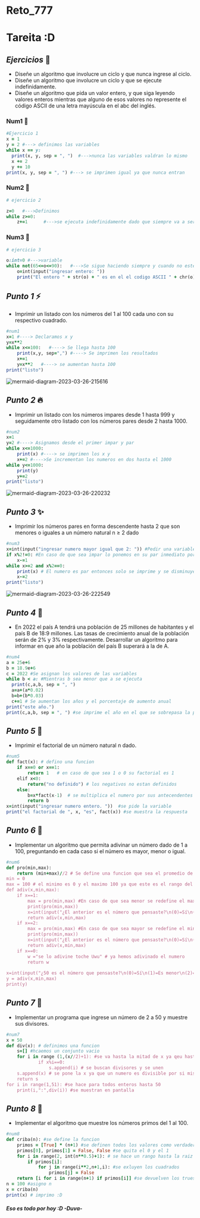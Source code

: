 # Reto_777
# Tareita :D 

## *Ejercicios* :art:
- Diseñe un algoritmo que involucre un ciclo y que nunca ingrese al ciclo.
- Diseñe un algoritmo que involucre un ciclo y que se ejecute indefinidamente.
- Diseñe un algoritmo que pida un valor entero, y que siga leyendo valores enteros mientras que alguno de esos valores no represente el código ASCII de una letra mayúscula en el abc del inglés.
### Num1 :bug:
```ruby
#Ejercicio 1
x = 1 
y = 2 #---> definimos las variables
while x == y: 
  print(x, y, sep = ", ")  #--->nunca las variables valdran lo mismo
  x += 2 
  y += 10 
print(x, y, sep = ", ") #---> se imprimen igual ya que nunca entran 
```
### Num2 :pencil:
```ruby
# ejercicio 2

z=0   #--->Definimos
while z>=0:
    z+=1      #--->se ejecuta indefinidamente dado que siempre va a ser mayor
```
### Num3 :pear:
```ruby
# ejercicio 3

o:int=0 #--->variable
while not(65<=o<=90):   #--->Se sigue haciendo siempre y cuando no este en ese rango
    o=int(input("ingresar entero: "))
    print("El entero " + str(o) + " es en el el codigo ASCII " + chr(o))
```
## *Punto 1* :zap:
- Imprimir un listado con los números del 1 al 100 cada uno con su respectivo cuadrado.
```ruby
#num1
x=1 #----> Declaramos x y 
y=x**2 
while x<=100:   #----> Se llega hasta 100
    print(x,y, sep=",") #----> Se imprimen los resultados 
    x+=1
    y=x**2   #----> se aumentan hasta 100
print("listo")
```
![mermaid-diagram-2023-03-26-215616](https://user-images.githubusercontent.com/124726079/228079968-46338acb-075c-4ec7-801b-b8acb20192fa.png)

## *Punto 2* :fire:
- Imprimir un listado con los números impares desde 1 hasta 999 y seguidamente otro listado con los números pares desde 2 hasta 1000.
```ruby
#num2
x=1
y=2 #----> Asignamos desde el primer impar y par 
while x<=1000: 
    print(x) #----> se imprimen los x y
    x+=2 #---->Se incrementan los numeros en dos hasta el 1000
while y<=1000: 
    print(y) 
    y+=2 
print("listo")
```
![mermaid-diagram-2023-03-26-220232](https://user-images.githubusercontent.com/124726079/228080144-e45e73c7-6de2-4163-806d-04ccc4521863.png)

## *Punto 3* :sparkles:
- Imprimir los números pares en forma descendente hasta 2 que son menores o iguales a un número natural n ≥ 2 dado
```ruby
#num3
x=int(input("ingresar numero mayor igual que 2: ")) #Pedir una variable
if x%2!=0: #En caso de que sea impar lo ponemos en su par inmediato por izquierda
    x-=1 
while x>=2 and x%2==0:
    print(x) # El numero es par entonces solo se imprime y se disminuye de a dos
    x-=2
print("listo")
```
![mermaid-diagram-2023-03-26-222549](https://user-images.githubusercontent.com/124726079/228080185-ff2b0f77-f026-4be7-9f64-7867c66e55ab.png)

## *Punto 4* :rocket:
- En 2022 el país A tendrá una población de 25 millones de habitantes y el país B de 18:9 millones. Las tasas de crecimiento anual de la población serán de 2% y 3% respectivamente. Desarrollar un algoritmo para informar en que año la población del país B superará a la de A.
```ruby
#num4
a = 25e+6
b = 18.9e+6
c = 2022 #Se asignan los valores de las variables
while b < a: #Mientras b sea menor que a se ejecuta
  print(c,a,b, sep = ", ") 
  a=a+(a*0.02) 
  b=b+(b*0.03)
  c+=1 # Se aumentan los años y el porcentaje de aumento anual
print("este año.") 
print(c,a,b, sep = ", ") #se imprime el año en el que se sobrepasa la poblacion
```
## *Punto 5* :carrot:
- Imprimir el factorial de un número natural n dado.
```ruby
#num5
def fact(x): # defino una funcion
    if x==0 or x==1:
        return 1   # en caso de que sea 1 o 0 su factorial es 1
    elif x<0:
        return("no definido") # los negativos no estan definidos
    else:
        b=x*fact(x-1)  # se multiplica el numero por sus antecendentes hasta la unidad
        return b
x=int(input("ingresar numero entero. "))  #se pide la variable
print("el factorial de ", x, "es", fact(x)) #se muestra la respuesta
```
## *Punto 6* :orange:
- Implementar un algoritmo que permita adivinar un número dado de 1 a 100, preguntando en cada caso si el número es mayor, menor o igual.
```ruby
#num6
def pro(min,max): 
    return (min+max)//2 # Se define una funcion que sea el promedio de dos variables
min = 0
max = 100 # el minimo es 0 y el maximo 100 ya que este es el rango del ejercicio
def adiv(x,min,max):
    if x==1:
        max = pro(min,max) #En caso de que sea menor se redefine el max 
        print(pro(min,max))
        x=int(input("¿El anterior es el número que pensaste?\n(0)=Sí\n(1)=Es menor\n(2)=Es mayor"))
        return adiv(x,min,max)
    if x==2:
        max = pro(min,max) #En caso de que sea mayor se redefine el min
        print(pro(min,max))
        x=int(input("¿El anterior es el número que pensaste?\n(0)=Sí\n(1)=Es menor\n(2)=Es mayor"))
        return adiv(x,min,max)
    if x==0:
        w ="se lo adivine toche Uwu" # ya hemos adivinado el numero
        return w
    
x=int(input("¿50 es el número que pensaste?\n(0)=Sí\n(1)=Es menor\n(2)=Es mayor")) # se empieza en el promedio de 0 100 Asi es mas "logico"
y = adiv(x,min,max)
print(y)
```
## *Punto 7* :apple:
- Implementar un programa que ingrese un número de 2 a 50 y muestre sus divisores.
```ruby
#num7
x = 50 
def div(x): # definimos una funcion
    s=[] #hcaemos un conjunto vacio
    for i in range (1,(x//2)+1): #se va hasta la mitad de x ya qeu hasta ahi van los divisores
            if x%i==0:
                s.append(i) # se buscan divisores y se unen 
    s.append(x) # se pone la x ya que un numero es divisible por si mismo
    return s
for i in range(1,51): #se hace para todos enteros hasta 50
    print(i,":",div(i)) #se muestran en pantalla
```
## *Punto 8* :green_apple:
- Implementar el algoritmo que muestre los números primos del 1 al 100.
```ruby
#num8
def criba(n): #se define la funcion 
    primos = [True] * (n+1) #se definen todos los valores como verdaderos
    primos[0], primos[1] = False, False #se quita el 0 y el 1
    for i in range(2, int(n**0.5)+1): # se hace un rango hasta la raiz del numero
        if primos[i]:
            for j in range(i**2,n+1,i): #se exluyen los cuadrados 
                primos[j] = False
    return [i for i in range(n+1) if primos[i]] #se devuelven los trues
n = 100 #asigno n
x = criba(n)
print(x) # imprimo :D
```
#### *Eso es todo por hoy :D* _-Duva-_
















































